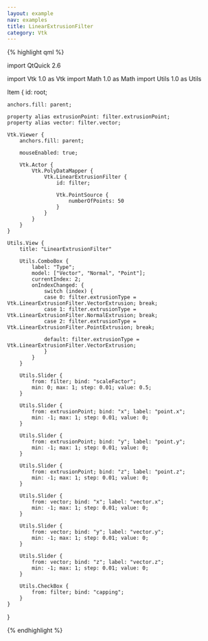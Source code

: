 ```yaml
---
layout: example
nav: examples
title: LinearExtrusionFilter
category: Vtk
---
```

{% highlight qml %}

import QtQuick 2.6

import Vtk 1.0 as Vtk
import Math 1.0 as Math
import Utils 1.0 as Utils

Item {
    id: root;

    anchors.fill: parent;

    property alias extrusionPoint: filter.extrusionPoint;
    property alias vector: filter.vector;

    Vtk.Viewer {
        anchors.fill: parent;

        mouseEnabled: true;

        Vtk.Actor {
            Vtk.PolyDataMapper {
                Vtk.LinearExtrusionFilter {
                    id: filter;

                    Vtk.PointSource {
                        numberOfPoints: 50
                    }
                }
            }
        }
    }

    Utils.View {
        title: "LinearExtrusionFilter"

        Utils.ComboBox {
            label: "Type";
            model: ["Vector", "Normal", "Point"];
            currentIndex: 2;
            onIndexChanged: {
                switch (index) {
                case 0: filter.extrusionType = Vtk.LinearExtrusionFilter.VectorExtrusion; break;
                case 1: filter.extrusionType = Vtk.LinearExtrusionFilter.NormalExtrusion; break;
                case 2: filter.extrusionType = Vtk.LinearExtrusionFilter.PointExtrusion; break;

                default: filter.extrusionType = Vtk.LinearExtrusionFilter.VectorExtrusion;
                }
            }
        }

        Utils.Slider {
            from: filter; bind: "scaleFactor";
            min: 0; max: 1; step: 0.01; value: 0.5;
        }

        Utils.Slider {
            from: extrusionPoint; bind: "x"; label: "point.x";
            min: -1; max: 1; step: 0.01; value: 0;
        }

        Utils.Slider {
            from: extrusionPoint; bind: "y"; label: "point.y";
            min: -1; max: 1; step: 0.01; value: 0;
        }

        Utils.Slider {
            from: extrusionPoint; bind: "z"; label: "point.z";
            min: -1; max: 1; step: 0.01; value: 0;
        }

        Utils.Slider {
            from: vector; bind: "x"; label: "vector.x";
            min: -1; max: 1; step: 0.01; value: 0;
        }

        Utils.Slider {
            from: vector; bind: "y"; label: "vector.y";
            min: -1; max: 1; step: 0.01; value: 0;
        }

        Utils.Slider {
            from: vector; bind: "z"; label: "vector.z";
            min: -1; max: 1; step: 0.01; value: 0;
        }

        Utils.CheckBox {
            from: filter; bind: "capping";
        }
    }
}

{% endhighlight %}
